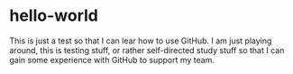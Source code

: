 # hello-world
This is just a test so that I can lear how to use GitHub.
I am just playing around, this is testing stuff, or rather self-directed study stuff so that I can gain some experience with GitHub to support my team.

